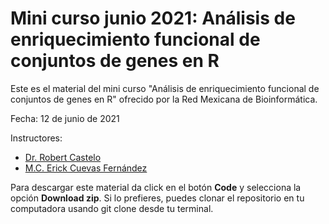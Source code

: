 # Mini curso junio 2021: Análisis de enriquecimiento funcional de conjuntos de genes en R


Este es el material del mini curso "Análisis de enriquecimiento funcional de conjuntos de genes en R" ofrecido por la Red Mexicana de Bioinformática.

Fecha: 12 de junio de 2021

Instructores:

- [Dr. Robert Castelo]()
- [M.C. Erick Cuevas Fernández]()

Para descargar este material da click en el botón **Code** y selecciona la opción **Download zip**. Si lo prefieres, puedes clonar el repositorio en tu computadora usando git clone desde tu terminal.
